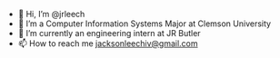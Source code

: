- 👋 Hi, I’m @jrleech
- 👀 I’m a Computer Information Systems Major at Clemson University
- 💞️ I’m currently an engineering intern at JR Butler
- 📫 How to reach me jacksonleechiv@gmail.com

<!---
jrleech/jrleech is a ✨ special ✨ repository because its `README.md` (this file) appears on your GitHub profile.
You can click the Preview link to take a look at your changes.
--->
